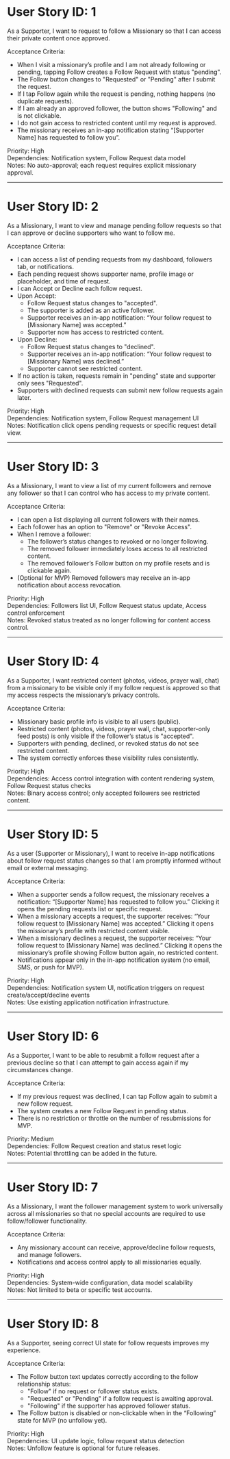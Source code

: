 # User Story ID: 1  
As a Supporter, I want to request to follow a Missionary so that I can access their private content once approved.  

Acceptance Criteria:  
- When I visit a missionary’s profile and I am not already following or pending, tapping Follow creates a Follow Request with status "pending".  
- The Follow button changes to "Requested" or "Pending" after I submit the request.  
- If I tap Follow again while the request is pending, nothing happens (no duplicate requests).  
- If I am already an approved follower, the button shows "Following" and is not clickable.  
- I do not gain access to restricted content until my request is approved.  
- The missionary receives an in-app notification stating “[Supporter Name] has requested to follow you”.  

Priority: High  
Dependencies: Notification system, Follow Request data model  
Notes: No auto-approval; each request requires explicit missionary approval.  

---

# User Story ID: 2  
As a Missionary, I want to view and manage pending follow requests so that I can approve or decline supporters who want to follow me.  

Acceptance Criteria:  
- I can access a list of pending requests from my dashboard, followers tab, or notifications.  
- Each pending request shows supporter name, profile image or placeholder, and time of request.  
- I can Accept or Decline each follow request.  
- Upon Accept:  
  - Follow Request status changes to "accepted".  
  - The supporter is added as an active follower.  
  - Supporter receives an in-app notification: “Your follow request to [Missionary Name] was accepted.”  
  - Supporter now has access to restricted content.  
- Upon Decline:  
  - Follow Request status changes to "declined".  
  - Supporter receives an in-app notification: “Your follow request to [Missionary Name] was declined.”  
  - Supporter cannot see restricted content.  
- If no action is taken, requests remain in "pending" state and supporter only sees "Requested".  
- Supporters with declined requests can submit new follow requests again later.  

Priority: High  
Dependencies: Notification system, Follow Request management UI  
Notes: Notification click opens pending requests or specific request detail view.  

---

# User Story ID: 3  
As a Missionary, I want to view a list of my current followers and remove any follower so that I can control who has access to my private content.  

Acceptance Criteria:  
- I can open a list displaying all current followers with their names.  
- Each follower has an option to "Remove" or "Revoke Access".  
- When I remove a follower:  
  - The follower’s status changes to revoked or no longer following.  
  - The removed follower immediately loses access to all restricted content.  
  - The removed follower’s Follow button on my profile resets and is clickable again.  
- (Optional for MVP) Removed followers may receive an in-app notification about access revocation.  

Priority: High  
Dependencies: Followers list UI, Follow Request status update, Access control enforcement  
Notes: Revoked status treated as no longer following for content access control.  

---

# User Story ID: 4  
As a Supporter, I want restricted content (photos, videos, prayer wall, chat) from a missionary to be visible only if my follow request is approved so that my access respects the missionary’s privacy controls.  

Acceptance Criteria:  
- Missionary basic profile info is visible to all users (public).  
- Restricted content (photos, videos, prayer wall, chat, supporter-only feed posts) is only visible if the follower’s status is "accepted".  
- Supporters with pending, declined, or revoked status do not see restricted content.  
- The system correctly enforces these visibility rules consistently.  

Priority: High  
Dependencies: Access control integration with content rendering system, Follow Request status checks  
Notes: Binary access control; only accepted followers see restricted content.  

---

# User Story ID: 5  
As a user (Supporter or Missionary), I want to receive in-app notifications about follow request status changes so that I am promptly informed without email or external messaging.  

Acceptance Criteria:  
- When a supporter sends a follow request, the missionary receives a notification: “[Supporter Name] has requested to follow you.” Clicking it opens the pending requests list or specific request.  
- When a missionary accepts a request, the supporter receives: “Your follow request to [Missionary Name] was accepted.” Clicking it opens the missionary’s profile with restricted content visible.  
- When a missionary declines a request, the supporter receives: “Your follow request to [Missionary Name] was declined.” Clicking it opens the missionary’s profile showing Follow button again, no restricted content.  
- Notifications appear only in the in-app notification system (no email, SMS, or push for MVP).  

Priority: High  
Dependencies: Notification system UI, notification triggers on request create/accept/decline events  
Notes: Use existing application notification infrastructure.  

---

# User Story ID: 6  
As a Supporter, I want to be able to resubmit a follow request after a previous decline so that I can attempt to gain access again if my circumstances change.  

Acceptance Criteria:  
- If my previous request was declined, I can tap Follow again to submit a new follow request.  
- The system creates a new Follow Request in pending status.  
- There is no restriction or throttle on the number of resubmissions for MVP.  

Priority: Medium  
Dependencies: Follow Request creation and status reset logic  
Notes: Potential throttling can be added in the future.  

---

# User Story ID: 7  
As a Missionary, I want the follower management system to work universally across all missionaries so that no special accounts are required to use follow/follower functionality.  

Acceptance Criteria:  
- Any missionary account can receive, approve/decline follow requests, and manage followers.  
- Notifications and access control apply to all missionaries equally.  

Priority: High  
Dependencies: System-wide configuration, data model scalability  
Notes: Not limited to beta or specific test accounts.  

---

# User Story ID: 8  
As a Supporter, seeing correct UI state for follow requests improves my experience.  

Acceptance Criteria:  
- The Follow button text updates correctly according to the follow relationship status:  
  - "Follow" if no request or follower status exists.  
  - "Requested" or "Pending" if a follow request is awaiting approval.  
  - "Following" if the supporter has approved follower status.  
- The Follow button is disabled or non-clickable when in the “Following” state for MVP (no unfollow yet).  

Priority: High  
Dependencies: UI update logic, follow request status detection  
Notes: Unfollow feature is optional for future releases.